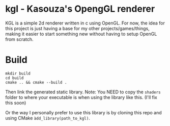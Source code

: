 # kgl - Kasouza's OpengGL renderer

KGL is a simple 2d renderer written in c using OpenGL. For now, the idea for this project is just having a base for my other projects/games/things, making it easier to start something new without having to setup OpenGL from scratch.

# Build
```
mkdir build
cd build
cmake .. && cmake --build .
```
Then link the generated static library.
Note: You NEED to copy the `shaders` folder to where your executable is when using the library like this. (I'll fix this soon)

Or the way I personally prefer to use this library is by cloning this repo and using CMake `àdd_library(path_to_kgl)`.

